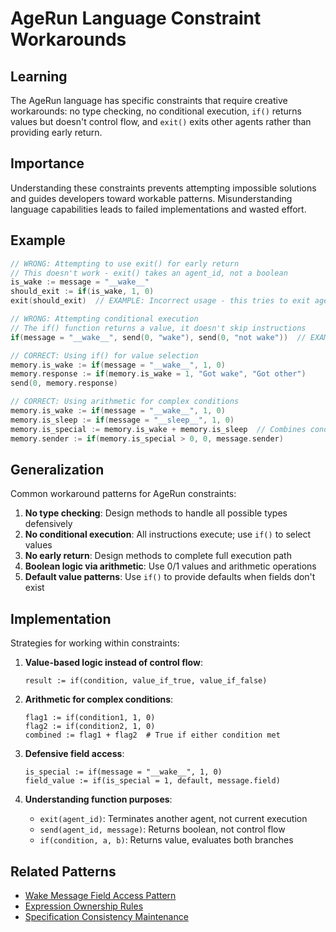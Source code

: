 # AgeRun Language Constraint Workarounds

## Learning
The AgeRun language has specific constraints that require creative workarounds: no type checking, no conditional execution, `if()` returns values but doesn't control flow, and `exit()` exits other agents rather than providing early return.

## Importance
Understanding these constraints prevents attempting impossible solutions and guides developers toward workable patterns. Misunderstanding language capabilities leads to failed implementations and wasted effort.

## Example
```c
// WRONG: Attempting to use exit() for early return
// This doesn't work - exit() takes an agent_id, not a boolean
is_wake := message = "__wake__"
should_exit := if(is_wake, 1, 0)
exit(should_exit)  // EXAMPLE: Incorrect usage - this tries to exit agent with ID 0 or 1

// WRONG: Attempting conditional execution
// The if() function returns a value, it doesn't skip instructions
if(message = "__wake__", send(0, "wake"), send(0, "not wake"))  // EXAMPLE: Both arguments evaluated

// CORRECT: Using if() for value selection
memory.is_wake := if(message = "__wake__", 1, 0)
memory.response := if(memory.is_wake = 1, "Got wake", "Got other")
send(0, memory.response)

// CORRECT: Using arithmetic for complex conditions
memory.is_wake := if(message = "__wake__", 1, 0)
memory.is_sleep := if(message = "__sleep__", 1, 0)
memory.is_special := memory.is_wake + memory.is_sleep  // Combines conditions
memory.sender := if(memory.is_special > 0, 0, message.sender)
```

## Generalization
Common workaround patterns for AgeRun constraints:

1. **No type checking**: Design methods to handle all possible types defensively
2. **No conditional execution**: All instructions execute; use `if()` to select values
3. **No early return**: Design methods to complete full execution path
4. **Boolean logic via arithmetic**: Use 0/1 values and arithmetic operations
5. **Default value patterns**: Use `if()` to provide defaults when fields don't exist

## Implementation
Strategies for working within constraints:

1. **Value-based logic instead of control flow**:
   ```
   result := if(condition, value_if_true, value_if_false)
   ```

2. **Arithmetic for complex conditions**:
   ```
   flag1 := if(condition1, 1, 0)
   flag2 := if(condition2, 1, 0)
   combined := flag1 + flag2  # True if either condition met
   ```

3. **Defensive field access**:
   ```
   is_special := if(message = "__wake__", 1, 0)
   field_value := if(is_special = 1, default, message.field)
   ```

4. **Understanding function purposes**:
   - `exit(agent_id)`: Terminates another agent, not current execution
   - `send(agent_id, message)`: Returns boolean, not control flow
   - `if(condition, a, b)`: Returns value, evaluates both branches

## Related Patterns
- [Wake Message Field Access Pattern](wake-message-field-access-pattern.md)
- [Expression Ownership Rules](expression-ownership-rules.md)
- [Specification Consistency Maintenance](specification-consistency-maintenance.md)